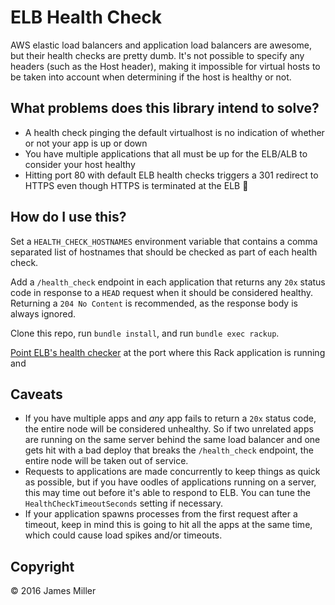 # ELB Health Check

AWS elastic load balancers and application load balancers are awesome, but their health checks are pretty dumb. It's not possible to specify any headers (such as the Host header), making it impossible for virtual hosts to be taken into account when determining if the host is healthy or not.

## What problems does this library intend to solve?

* A health check pinging the default virtualhost is no indication of whether or not your app is up or down
* You have multiple applications that all must be up for the ELB/ALB to consider your host healthy
* Hitting port 80 with default ELB health checks triggers a 301 redirect to HTTPS even though HTTPS is terminated at the ELB :facepalm:

## How do I use this?

Set a `HEALTH_CHECK_HOSTNAMES` environment variable that contains a comma separated list of hostnames that should be checked as part of each health check.

Add a `/health_check` endpoint in each application that returns any `20x` status code in response to a `HEAD` request when it should be considered healthy. Returning a `204 No Content` is recommended, as the response body is always ignored.

Clone this repo, run `bundle install`, and run `bundle exec rackup`.

[Point ELB's health checker](http://docs.aws.amazon.com/elasticloadbalancing/latest/application/target-group-health-checks.html) at the port where this Rack application is running and

## Caveats

* If you have multiple apps and _any_ app fails to return a `20x` status code, the entire node will be considered unhealthy. So if two unrelated apps are running on the same server behind the same load balancer and one gets hit with a bad deploy that breaks the `/health_check` endpoint, the entire node will be taken out of service.
* Requests to applications are made concurrently to keep things as quick as possible, but if you have oodles of applications running on a server, this may time out before it's able to respond to ELB. You can tune the `HealthCheckTimeoutSeconds` setting if necessary.
* If your application spawns processes from the first request after a timeout, keep in mind this is going to hit all the apps at the same time, which could cause load spikes and/or timeouts.

## Copyright

&copy; 2016 James Miller
